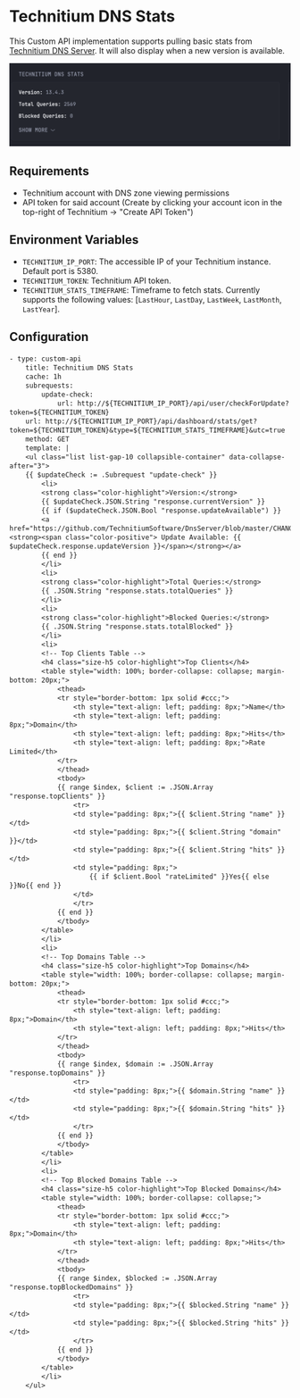 # Technitium DNS Stats

This Custom API implementation supports pulling basic stats from [Technitium DNS Server](https://technitium.com/dns/). It will also display when a new version is available.

![Collapsed widget](example_collapsed.png)

## Requirements

- Technitium account with DNS zone viewing permissions
- API token for said account (Create by clicking your account icon in the top-right of Technitium -> "Create API Token")

## Environment Variables

- `TECHNITIUM_IP_PORT`: The accessible IP of your Technitium instance. Default port is 5380.
- `TECHNITIUM_TOKEN`: Technitium API token.
- `TECHNITIUM_STATS_TIMEFRAME`: Timeframe to fetch stats. Currently supports the following values: [`LastHour`, `LastDay`, `LastWeek`, `LastMonth`, `LastYear`].

## Configuration

```
- type: custom-api
    title: Technitium DNS Stats
    cache: 1h
    subrequests:
        update-check:
            url: http://${TECHNITIUM_IP_PORT}/api/user/checkForUpdate?token=${TECHNITIUM_TOKEN}
    url: http://${TECHNITIUM_IP_PORT}/api/dashboard/stats/get?token=${TECHNITIUM_TOKEN}&type=${TECHNITIUM_STATS_TIMEFRAME}&utc=true
    method: GET
    template: |
    <ul class="list list-gap-10 collapsible-container" data-collapse-after="3">
    {{ $updateCheck := .Subrequest "update-check" }}
        <li>
        <strong class="color-highlight">Version:</strong>
        {{ $updateCheck.JSON.String "response.currentVersion" }}
        {{ if ($updateCheck.JSON.Bool "response.updateAvailable") }}
        <a href="https://github.com/TechnitiumSoftware/DnsServer/blob/master/CHANGELOG.md"><strong><span class="color-positive"> Update Available: {{ $updateCheck.response.updateVersion }}</span></strong></a>
        {{ end }}
        </li>
        <li>
        <strong class="color-highlight">Total Queries:</strong>
        {{ .JSON.String "response.stats.totalQueries" }}
        </li>
        <li>
        <strong class="color-highlight">Blocked Queries:</strong>
        {{ .JSON.String "response.stats.totalBlocked" }}
        </li>
        <li>
        <!-- Top Clients Table -->
        <h4 class="size-h5 color-highlight">Top Clients</h4>
        <table style="width: 100%; border-collapse: collapse; margin-bottom: 20px;">
            <thead>
            <tr style="border-bottom: 1px solid #ccc;">
                <th style="text-align: left; padding: 8px;">Name</th>
                <th style="text-align: left; padding: 8px;">Domain</th>
                <th style="text-align: left; padding: 8px;">Hits</th>
                <th style="text-align: left; padding: 8px;">Rate Limited</th>
            </tr>
            </thead>
            <tbody>
            {{ range $index, $client := .JSON.Array "response.topClients" }}
                <tr>
                <td style="padding: 8px;">{{ $client.String "name" }}</td>
                <td style="padding: 8px;">{{ $client.String "domain" }}</td>
                <td style="padding: 8px;">{{ $client.String "hits" }}</td>
                <td style="padding: 8px;">
                    {{ if $client.Bool "rateLimited" }}Yes{{ else }}No{{ end }}
                </td>
                </tr>
            {{ end }}
            </tbody>
        </table>
        </li>
        <li>
        <!-- Top Domains Table -->
        <h4 class="size-h5 color-highlight">Top Domains</h4>
        <table style="width: 100%; border-collapse: collapse; margin-bottom: 20px;">
            <thead>
            <tr style="border-bottom: 1px solid #ccc;">
                <th style="text-align: left; padding: 8px;">Domain</th>
                <th style="text-align: left; padding: 8px;">Hits</th>
            </tr>
            </thead>
            <tbody>
            {{ range $index, $domain := .JSON.Array "response.topDomains" }}
                <tr>
                <td style="padding: 8px;">{{ $domain.String "name" }}</td>
                <td style="padding: 8px;">{{ $domain.String "hits" }}</td>
                </tr>
            {{ end }}
            </tbody>
        </table>
        </li>
        <li>
        <!-- Top Blocked Domains Table -->
        <h4 class="size-h5 color-highlight">Top Blocked Domains</h4>
        <table style="width: 100%; border-collapse: collapse;">
            <thead>
            <tr style="border-bottom: 1px solid #ccc;">
                <th style="text-align: left; padding: 8px;">Domain</th>
                <th style="text-align: left; padding: 8px;">Hits</th>
            </tr>
            </thead>
            <tbody>
            {{ range $index, $blocked := .JSON.Array "response.topBlockedDomains" }}
                <tr>
                <td style="padding: 8px;">{{ $blocked.String "name" }}</td>
                <td style="padding: 8px;">{{ $blocked.String "hits" }}</td>
                </tr>
            {{ end }}
            </tbody>
        </table>
        </li>
    </ul>
```
